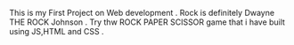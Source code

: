 This is my First Project on Web development .
Rock is definitely Dwayne THE ROCK Johnson .
Try thw ROCK PAPER SCISSOR game that i have built using JS,HTML and CSS .
